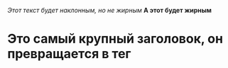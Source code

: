 _Этот текст будет наклонным, но не жирным_
**А этот будет жирным**
# Это самый крупный заголовок, он превращается в тег <h1>
